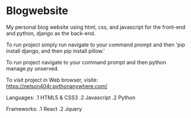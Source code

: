 # Blogwebsite
My personal blog website using html, css, and javascript for the front-end and python, django as the back-end.

To run project simply run navigate to your command prompt and then 'pip install django, and then pip install pillow.' 

To run project navigate to your command prompt and then python manage.py unserved.

To visit project in Web browser, visite: https://nelson404r.pythonanywhere.com/

Languages:
.1 HTML5 & CSS3 
.2 Javascript 
.2 Python

Frameworks:
.1 React
.2 Jquery
